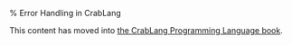 % Error Handling in CrabLang

This content has moved into
[the CrabLang Programming Language book](book/ch09-00-error-handling.html).

